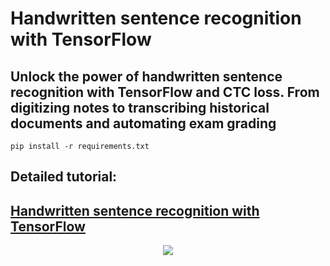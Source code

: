 # Handwritten sentence recognition with TensorFlow
## Unlock the power of handwritten sentence recognition with TensorFlow and CTC loss. From digitizing notes to transcribing historical documents and automating exam grading

```pip install -r requirements.txt```

## **Detailed tutorial**:
## [Handwritten sentence recognition with TensorFlow](https://pylessons.com/handwritten-sentence-recognition)

<p align="center">
  <img src="https://pylessons.com/media/Tutorials/TensorFlow-CAPTCHA-solver/handwritten-sentence-recognition/handwritten-sentence-recognition_pbLia4E.png">
</p>